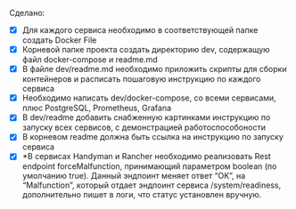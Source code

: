 Сделано:
 - [X] Для каждого сервиса необходимо в соответствующей пaпке создать Docker File
 - [X] Корневой папке проекта создать директорию dev, содержащую файл docker-compose и readme.md
 - [X] В файле dev/readme.md необходимо приложить скрипты для сборки контейнеров и расписать пошаговую инструкцию по каждого сервиса
 - [X] Необходимо написать dev/docker-compose, со всеми сервисами, плюс PostgreSQL, Prometheus, Grafana
 - [X] В dev/readme добавить снабженную картинками инструкцию по запуску всех сервисов, с демонстрацией работоспособоности
 - [X] В корневом readme должна быть ссылка на инструкцию по запуску сервиса
 - [X] *В сервисах Handyman и Rancher необходимо реализовать Rest endpoint forceMalfunction, принимающий параметром boolean (по умолчанию true). Данный эндпоинт меняет ответ “OK”, на “Malfunction”, который отдает эндпоинт сервиса /system/readiness, дополнительно пишет в логи, что статус установлен вручную.
